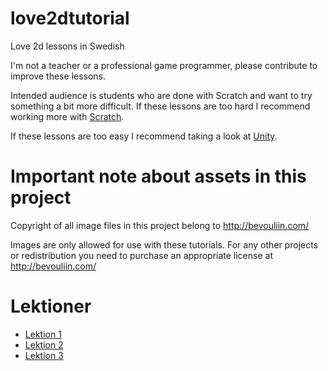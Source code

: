 # love2dtutorial

Love 2d lessons in Swedish

I'm not a teacher or a professional game programmer, please contribute to improve these lessons.

Intended audience is students who are done with Scratch and want to try something a bit more difficult. If these lessons are too hard I recommend working more with [Scratch](https://scratch.mit.edu/).

If these lessons are too easy I recommend taking a look at [Unity](http://unity3d.com/).

# Important note about assets in this project

Copyright of all image files in this project belong to http://bevouliin.com/

Images are only allowed for use with these tutorials. 
For any other projects or redistribution you need to purchase an appropriate license at http://bevouliin.com/

# Lektioner

* [Lektion 1](https://github.com/jimbao/love2dtutorial/tree/master/screensaver)
* [Lektion 2](https://github.com/jimbao/love2dtutorial/tree/master/happybird)
* [Lektion 3](https://github.com/jimbao/love2dtutorial/tree/master/points)
